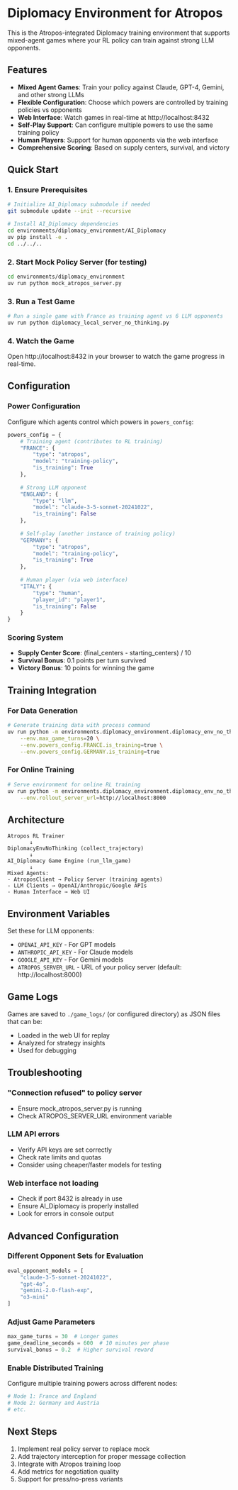 # Diplomacy Environment for Atropos

This is the Atropos-integrated Diplomacy training environment that supports mixed-agent games where your RL policy can train against strong LLM opponents.

## Features

- **Mixed Agent Games**: Train your policy against Claude, GPT-4, Gemini, and other strong LLMs
- **Flexible Configuration**: Choose which powers are controlled by training policies vs opponents
- **Web Interface**: Watch games in real-time at http://localhost:8432
- **Self-Play Support**: Can configure multiple powers to use the same training policy
- **Human Players**: Support for human opponents via the web interface
- **Comprehensive Scoring**: Based on supply centers, survival, and victory

## Quick Start

### 1. Ensure Prerequisites

```bash
# Initialize AI_Diplomacy submodule if needed
git submodule update --init --recursive

# Install AI_Diplomacy dependencies
cd environments/diplomacy_environment/AI_Diplomacy
uv pip install -e .
cd ../../..
```

### 2. Start Mock Policy Server (for testing)

```bash
cd environments/diplomacy_environment
uv run python mock_atropos_server.py
```

### 3. Run a Test Game

```bash
# Run a single game with France as training agent vs 6 LLM opponents
uv run python diplomacy_local_server_no_thinking.py
```

### 4. Watch the Game

Open http://localhost:8432 in your browser to watch the game progress in real-time.

## Configuration

### Power Configuration

Configure which agents control which powers in `powers_config`:

```python
powers_config = {
    # Training agent (contributes to RL training)
    "FRANCE": {
        "type": "atropos",
        "model": "training-policy",
        "is_training": True
    },
    
    # Strong LLM opponent
    "ENGLAND": {
        "type": "llm",
        "model": "claude-3-5-sonnet-20241022",
        "is_training": False
    },
    
    # Self-play (another instance of training policy)
    "GERMANY": {
        "type": "atropos",
        "model": "training-policy",
        "is_training": True
    },
    
    # Human player (via web interface)
    "ITALY": {
        "type": "human",
        "player_id": "player1",
        "is_training": False
    }
}
```

### Scoring System

- **Supply Center Score**: (final_centers - starting_centers) / 10
- **Survival Bonus**: 0.1 points per turn survived
- **Victory Bonus**: 10 points for winning the game

## Training Integration

### For Data Generation

```bash
# Generate training data with process command
uv run python -m environments.diplomacy_environment.diplomacy_env_no_thinking process \
    --env.max_game_turns=20 \
    --env.powers_config.FRANCE.is_training=true \
    --env.powers_config.GERMANY.is_training=true
```

### For Online Training

```bash
# Serve environment for online RL training
uv run python -m environments.diplomacy_environment.diplomacy_env_no_thinking serve \
    --env.rollout_server_url=http://localhost:8000
```

## Architecture

```
Atropos RL Trainer
       ↓
DiplomacyEnvNoThinking (collect_trajectory)
       ↓
AI_Diplomacy Game Engine (run_llm_game)
       ↓
Mixed Agents:
- AtroposClient → Policy Server (training agents)
- LLM Clients → OpenAI/Anthropic/Google APIs
- Human Interface → Web UI
```

## Environment Variables

Set these for LLM opponents:
- `OPENAI_API_KEY` - For GPT models
- `ANTHROPIC_API_KEY` - For Claude models
- `GOOGLE_API_KEY` - For Gemini models
- `ATROPOS_SERVER_URL` - URL of your policy server (default: http://localhost:8000)

## Game Logs

Games are saved to `./game_logs/` (or configured directory) as JSON files that can be:
- Loaded in the web UI for replay
- Analyzed for strategy insights
- Used for debugging

## Troubleshooting

### "Connection refused" to policy server
- Ensure mock_atropos_server.py is running
- Check ATROPOS_SERVER_URL environment variable

### LLM API errors
- Verify API keys are set correctly
- Check rate limits and quotas
- Consider using cheaper/faster models for testing

### Web interface not loading
- Check if port 8432 is already in use
- Ensure AI_Diplomacy is properly installed
- Look for errors in console output

## Advanced Configuration

### Different Opponent Sets for Evaluation

```python
eval_opponent_models = [
    "claude-3-5-sonnet-20241022",
    "gpt-4o",
    "gemini-2.0-flash-exp",
    "o3-mini"
]
```

### Adjust Game Parameters

```python
max_game_turns = 30  # Longer games
game_deadline_seconds = 600  # 10 minutes per phase
survival_bonus = 0.2  # Higher survival reward
```

### Enable Distributed Training

Configure multiple training powers across different nodes:
```python
# Node 1: France and England
# Node 2: Germany and Austria
# etc.
```

## Next Steps

1. Implement real policy server to replace mock
2. Add trajectory interception for proper message collection
3. Integrate with Atropos training loop
4. Add metrics for negotiation quality
5. Support for press/no-press variants